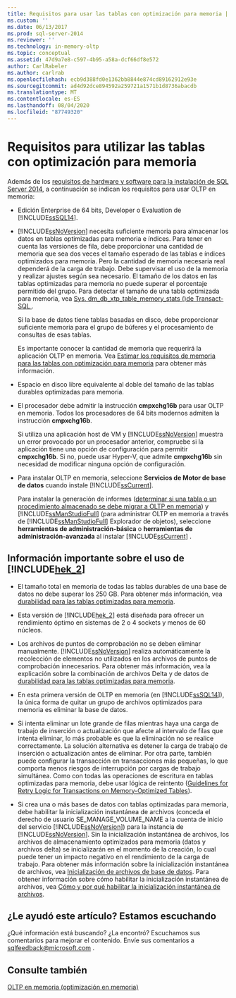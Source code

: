```yaml
---
title: Requisitos para usar las tablas con optimización para memoria | Microsoft Docs
ms.custom: ''
ms.date: 06/13/2017
ms.prod: sql-server-2014
ms.reviewer: ''
ms.technology: in-memory-oltp
ms.topic: conceptual
ms.assetid: 47d9a7e8-c597-4b95-a58a-dcf66df8e572
author: CarlRabeler
ms.author: carlrab
ms.openlocfilehash: ecb9d388fd0e1362bb8844e874cd89162912e93e
ms.sourcegitcommit: ad4d92dce894592a259721a1571b1d8736abacdb
ms.translationtype: MT
ms.contentlocale: es-ES
ms.lasthandoff: 08/04/2020
ms.locfileid: "87749320"
---
```

# <a name="requirements-for-using-memory-optimized-tables"></a>Requisitos para utilizar las tablas con optimización para memoria
  Además de los [requisitos de hardware y software para la instalación de SQL Server 2014](../../sql-server/install/hardware-and-software-requirements-for-installing-sql-server.md), a continuación se indican los requisitos para usar OLTP en memoria:  
  
-   Edición Enterprise de 64 bits, Developer o Evaluation de [!INCLUDE[ssSQL14](../../includes/sssql14-md.md)].  
  
-   [!INCLUDE[ssNoVersion](../../includes/ssnoversion-md.md)] necesita suficiente memoria para almacenar los datos en tablas optimizadas para memoria e índices. Para tener en cuenta las versiones de fila, debe proporcionar una cantidad de memoria que sea dos veces el tamaño esperado de las tablas e índices optimizados para memoria. Pero la cantidad de memoria necesaria real dependerá de la carga de trabajo. Debe supervisar el uso de la memoria y realizar ajustes según sea necesario. El tamaño de los datos en las tablas optimizadas para memoria no puede superar el porcentaje permitido del grupo. Para detectar el tamaño de una tabla optimizada para memoria, vea [Sys. dm_db_xtp_table_memory_stats &#40;&#41;de Transact-SQL ](/sql/relational-databases/system-dynamic-management-views/sys-dm-db-xtp-table-memory-stats-transact-sql).  
  
     Si la base de datos tiene tablas basadas en disco, debe proporcionar suficiente memoria para el grupo de búferes y el procesamiento de consultas de esas tablas.  
  
     Es importante conocer la cantidad de memoria que requerirá la aplicación OLTP en memoria. Vea [Estimar los requisitos de memoria para las tablas con optimización para memoria](memory-optimized-tables.md) para obtener más información.  
  
-   Espacio en disco libre equivalente al doble del tamaño de las tablas durables optimizadas para memoria.  
  
-   El procesador debe admitir la instrucción **cmpxchg16b** para usar OLTP en memoria. Todos los procesadores de 64 bits modernos admiten la instrucción **cmpxchg16b**.  
  
     Si utiliza una aplicación host de VM y [!INCLUDE[ssNoVersion](../../includes/ssnoversion-md.md)] muestra un error provocado por un procesador anterior, compruebe si la aplicación tiene una opción de configuración para permitir **cmpxchg16b**. Si no, puede usar Hyper-V, que admite **cmpxchg16b** sin necesidad de modificar ninguna opción de configuración.  
  
-   Para instalar OLTP en memoria, seleccione **Servicios de Motor de base de datos** cuando instale [!INCLUDE[ssCurrent](../../../includes/sscurrent-md.md)].  
  
     Para instalar la generación de informes ([determinar si una tabla o un procedimiento almacenado se debe migrar a OLTP en memoria](determining-if-a-table-or-stored-procedure-should-be-ported-to-in-memory-oltp.md)) y [!INCLUDE[ssManStudioFull](../../../includes/ssmanstudiofull-md.md)] (para administrar OLTP en memoria a través de [!INCLUDE[ssManStudioFull](../../../includes/ssmanstudiofull-md.md)] Explorador de objetos), seleccione **herramientas de administración-básica** o **herramientas de administración-avanzada** al instalar [!INCLUDE[ssCurrent](../../../includes/sscurrent-md.md)] .  
  
## <a name="important-notes-on-using-hek_2"></a>Información importante sobre el uso de [!INCLUDE[hek_2](../../../includes/hek-2-md.md)]  
  
-   El tamaño total en memoria de todas las tablas durables de una base de datos no debe superar los 250 GB. Para obtener más información, vea [durabilidad para las tablas optimizadas para memoria](durability-for-memory-optimized-tables.md).  
  
-   Esta versión de [!INCLUDE[hek_2](../../../includes/hek-2-md.md)] está diseñada para ofrecer un rendimiento óptimo en sistemas de 2 o 4 sockets y menos de 60 núcleos.  
  
-   Los archivos de puntos de comprobación no se deben eliminar manualmente. [!INCLUDE[ssNoVersion](../../includes/ssnoversion-md.md)] realiza automáticamente la recolección de elementos no utilizados en los archivos de puntos de comprobación innecesarios. Para obtener más información, vea la explicación sobre la combinación de archivos Delta y de datos de [durabilidad para las tablas optimizadas para memoria](durability-for-memory-optimized-tables.md).  
  
-   En esta primera versión de OLTP en memoria (en [!INCLUDE[ssSQL14](../../includes/sssql14-md.md)]), la única forma de quitar un grupo de archivos optimizados para memoria es eliminar la base de datos.  
  
-   Si intenta eliminar un lote grande de filas mientras haya una carga de trabajo de inserción o actualización que afecte al intervalo de filas que intenta eliminar, lo más probable es que la eliminación no se realice correctamente. La solución alternativa es detener la carga de trabajo de inserción o actualización antes de eliminar. Por otra parte, también puede configurar la transacción en transacciones más pequeñas, lo que comporta menos riesgos de interrupción por cargas de trabajo simultánea. Como con todas las operaciones de escritura en tablas optimizadas para memoria, debe usar lógica de reintento ([Guidelines for Retry Logic for Transactions on Memory-Optimized Tables](../../database-engine/guidelines-for-retry-logic-for-transactions-on-memory-optimized-tables.md)).  
  
-   Si crea una o más bases de datos con tablas optimizadas para memoria, debe habilitar la inicialización instantánea de archivos (conceda el derecho de usuario SE_MANAGE_VOLUME_NAME a la cuenta de inicio del servicio [!INCLUDE[ssNoVersion](../../includes/ssnoversion-md.md)]) para la instancia de [!INCLUDE[ssNoVersion](../../includes/ssnoversion-md.md)]. Sin la inicialización instantánea de archivos, los archivos de almacenamiento optimizados para memoria (datos y archivos delta) se inicializarán en el momento de la creación, lo cual puede tener un impacto negativo en el rendimiento de la carga de trabajo. Para obtener más información sobre la inicialización instantánea de archivos, vea [Inicialización de archivos de base de datos](../databases/database-instant-file-initialization.md). Para obtener información sobre cómo habilitar la inicialización instantánea de archivos, vea [Cómo y por qué habilitar la inicialización instantánea de archivos](https://blogs.msdn.com/b/sql_pfe_blog/archive/2009/12/23/how-and-why-to-enable-instant-file-initialization.aspx).  
  
## <a name="did-this-article-help-you-were-listening"></a>¿Le ayudó este artículo? Estamos escuchando  
 ¿Qué información está buscando? ¿La encontró? Escuchamos sus comentarios para mejorar el contenido. Envíe sus comentarios a [sqlfeedback@microsoft.com](mailto:sqlfeedback@microsoft.com?subject=Your%20feedback%20about%20the%20Requirements%20for%20Using%20Memory-Optimized%20Tables%20page) .  
  
## <a name="see-also"></a>Consulte también  
 [OLTP en memoria &#40;optimización en memoria&#41;](in-memory-oltp-in-memory-optimization.md)  
  
  
